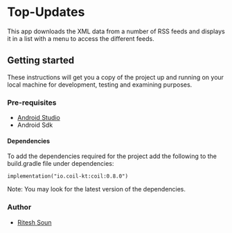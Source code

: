 # Top-Updates
This app downloads the XML data from a number of RSS feeds and displays it in a list with a menu to access the different feeds.

## Getting started
These instructions will get you a copy of the project up and running on your local machine for development, testing and examining purposes.

### Pre-requisites
* [Android Studio](https://developer.android.com/studio?gclid=CjwKCAjwuIWHBhBDEiwACXQYsWazip3ce50P0gc7kJ4m0VXtW0tLNvoBBXLj33r4j405IkOUgMZ0gBoCdKgQAvD_BwE&gclsrc=aw.ds)
* Android Sdk

#### Dependencies
To add the dependencies required for the project add the following to the build.gradle file under dependencies:
```
implementation("io.coil-kt:coil:0.8.0")
```
Note: You may look for the latest version of the dependencies.

### Author
* [Ritesh Soun](https://github.com/sounritesh)
